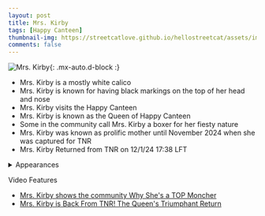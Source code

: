 ```yaml
---
layout: post
title: Mrs. Kirby
tags: [Happy Canteen]
thumbnail-img: https://streetcatlove.github.io/hellostreetcat/assets/img/mrs_kirby.png
comments: false
---
```


![Mrs. Kirby](https://streetcatlove.github.io/hellostreetcat/assets/img/mrs_kirby.png){: .mx-auto.d-block :}

* Mrs. Kirby is a mostly white calico
* Mrs. Kirby is known for having black markings on the top of her head and nose
* Mrs. Kirby visits the Happy Canteen
* Mrs. Kirby is known as the Queen of Happy Canteen
* Some in the community call Mrs. Kirby a boxer for her fiesty nature
* Mrs. Kirby was known as prolific mother until November 2024 when she was captured for TNR
* Mrs. Kirby Returned from TNR on 12/1/24 17:38 LFT

<details>
<summary>Appearances</summary>
<ul>
	<li><a href="https://youtu.be/QmjoEQ7wij0?si=szTszZCGhwJh8QBP&t=34782">3/14/2024 21:12</a></li>
	<li><a href="https://youtu.be/GTlM8umxdA4?si=00kZCMo5jDHm4bE3&t=2321">3/17/2024 0:37</a></li>
	<li><a href="https://youtu.be/iN1IfACl9MI?si=j-maRjzuWsO3PBja&t=1761">3/20/24 08:55</a></li>
  	<li><a href="https://youtu.be/R6b12Ze2NN8?si=7khECft2xtyp7IQQ&t=3359">6/28/24 17:02</a></li>
  	<li><a href="https://youtu.be/Z1A4SLImHsU?si=gw9P04h3FKoeUCTm&t=596">6/29/24 12:12</a></li>
  	<li><a href="https://youtu.be/cKwvVzxqATk?si=vh02vPdPtgtai9xO&t=16557">12/1/24 17:38</a></li>
</ul>
</details>

Video Features

* [Mrs. Kirby shows the community Why She's a TOP Moncher](https://www.youtube.com/watch?v=ktYVBCQEC9E)
* [Mrs. Kirby is Back From TNR! The Queen's Triumphant Return](https://www.youtube.com/watch?v=oKlB3DAYfSs)

